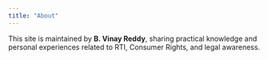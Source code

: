 ```yaml
---
title: "About"
---
```

This site is maintained by **B. Vinay Reddy**, sharing practical knowledge and personal experiences related to RTI, Consumer Rights, and legal awareness.

